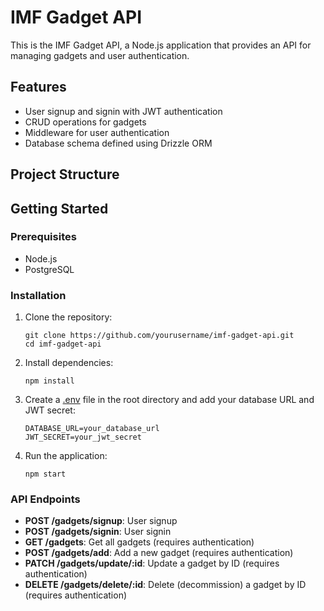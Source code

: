 # IMF Gadget API

This is the IMF Gadget API, a Node.js application that provides an API for managing gadgets and user authentication.

## Features

- User signup and signin with JWT authentication
- CRUD operations for gadgets
- Middleware for user authentication
- Database schema defined using Drizzle ORM

## Project Structure

## Getting Started

### Prerequisites

- Node.js
- PostgreSQL

### Installation

1. Clone the repository:

   ```
   git clone https://github.com/yourusername/imf-gadget-api.git
   cd imf-gadget-api
   ```

2. Install dependencies:

   ```
   npm install
   ```

3. Create a [.env](http://_vscodecontentref_/6) file in the root directory and add your database URL and JWT secret:

   ```
   DATABASE_URL=your_database_url
   JWT_SECRET=your_jwt_secret
   ```

4. Run the application:
   ```
   npm start
   ```

### API Endpoints

- **POST /gadgets/signup**: User signup
- **POST /gadgets/signin**: User signin
- **GET /gadgets**: Get all gadgets (requires authentication)
- **POST /gadgets/add**: Add a new gadget (requires authentication)
- **PATCH /gadgets/update/:id**: Update a gadget by ID (requires authentication)
- **DELETE /gadgets/delete/:id**: Delete (decommission) a gadget by ID (requires authentication)